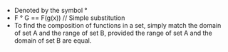 - Denoted by the symbol °
- F ° G == F(g(x)) // Simple substitution
-  To find the composition of functions in a set, simply match the domain of set A and the range of set B, provided the range of set A and the domain of set B are equal.